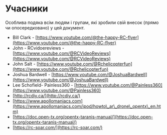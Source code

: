 # Учасники

Особлива подяка всім людям і групам, які зробили свій внесок (прямо чи опосередковано) у цей документ.

* Bill Clark - [https://www.youtube.com/@the-happy-RC-flyer](https://www.youtube.com/@the-happy-RC-flyer)
* John - RCvidoereviews - [https://www.youtube.com/@RCVideoReviews](https://www.youtube.com/@RCVideoReviews)
* John Salt - [https://www.youtube.com/@Rchelicopterfun](https://www.youtube.com/@Rchelicopterfun)
* Joshua Bardwell - [https://www.youtube.com/@JoshuaBardwell](https://www.youtube.com/@JoshuaBardwell)
* Lee Schofield- Painless360 - [https://www.youtube.com/@Painless360](https://www.youtube.com/@Painless360)
* [http://rcdiy.ca/](http://rcdiy.ca/)
* [https://www.apollomaniacs.com](https://www.apollomaniacs.com/ipod/howto\_ar\_drone\_opentx\_en.htm)
* [https://doc.open-tx.org/opentx-taranis-manual/](https://doc.open-tx.org/opentx-taranis-manual/)
* [https://rc-soar.com/](https://rc-soar.com/)

